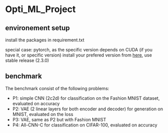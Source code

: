 # Opti_ML_Project
## environement setup
install the packages in requirement.txt

special case: pytorch, as the specific version depends on CUDA (if you have it, or specific version) install your prefered version from [here](https://pytorch.org/get-started/locally/), use stable release (2.3.0)

## benchmark
The benchmark consist of the following problems:
- P1: simple CNN (2c2d) for classification on the Fashion MNIST dataset, evaluated on accuracy
- P2: VAE (2 linear layers for both encoder and decoder) for generation on MNIST, evaluated on the loss
- P3: VAE, same as P2 but with Fashion MNIST
- P4: All-CNN-C for classification on CIFAR-100, evaluated on accuracy